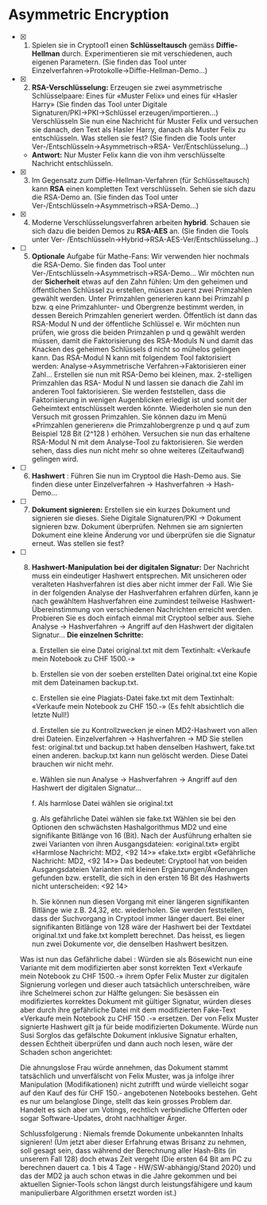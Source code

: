 # Asymmetric Encryption

- [x] 1. Spielen sie in Cryptool1 einen **Schlüsseltausch** gemäss **Diffie-Hellman** durch.
    Experimentieren sie mit verschiedenen, auch eigenen Parametern. (Sie finden das
    Tool unter Einzelverfahren→Protokolle→Diffie-Hellman-Demo...)

- [x] 2. **RSA-Verschlüsselung:**
    Erzeugen sie zwei asymmetrische Schlüsselpaare: Eines für
    «Muster Felix» und eines für «Hasler Harry» (Sie finden das Tool unter Digitale
    Signaturen/PKI→PKI→Schlüssel erzeugen/importieren...)
    Verschlüsseln Sie nun eine Nachricht für Muster Felix und versuchen sie danach, den
    Text als Hasler Harry, danach als Muster Felix zu entschlüsseln. Was stellen sie fest?
    (Sie finden die Tools unter Ver-/Entschlüsseln→Asymmetrisch→RSA-
    Ver/Entschlüsselung...)

  - **Antwort:** Nur Muster Felix kann die von ihm verschlüsselte Nachricht entschlüsseln.

- [x] 3. Im Gegensatz zum Diffie-Hellman-Verfahren (für Schlüsseltausch) kann **RSA** einen
    kompletten Text verschlüsseln. Sehen sie sich dazu die RSA-Demo an. (Sie finden
    das Tool unter Ver-/Entschlüsseln→Asymmetrisch→RSA-Demo...)

- [x] 4. Moderne Verschlüsselungsverfahren arbeiten **hybrid**. Schauen sie sich dazu die
    beiden Demos zu **RSA-AES** an. (Sie finden die Tools unter Ver-
    /Entschlüsseln→Hybrid→RSA-AES-Ver/Entschlüsselung...)

- [ ] 5. **Optionale** Aufgabe für Mathe-Fans: Wir verwenden hier nochmals die RSA-Demo.
    Sie finden das Tool unter Ver-/Entschlüsseln→Asymmetrisch→RSA-Demo...
    Wir möchten nun der **Sicherheit** etwas auf den Zahn fühlen:
    Um den geheimen und öffentlichen Schlüssel zu erstellen, müssen zuerst zwei
    Primzahlen gewählt werden. Unter Primzahlen generieren kann bei Primzahl p bzw. q
    eine Primzahlunter- und Obergrenze bestimmt werden, in dessen Bereich Primzahlen
    generiert werden. Öffentlich ist dann das RSA-Modul N und der öffentliche Schlüssel
    e. Wir möchten nun prüfen, wie gross die beiden Primzahlen p und q gewählt werden
    müssen, damit die Faktorisierung des RSA-Moduls N und damit das Knacken des
    geheimen Schlüssels d nicht so mühelos gelingen kann. Das RSA-Modul N kann mit
    folgendem Tool faktorisiert werden: Analyse→Asymmetrische
    Verfahren→Faktorisieren einer Zahl...
    Erstellen sie nun mit RSA-Demo bei kleinen, max. 2-stelligen Primzahlen das RSA-
    Modul N und lassen sie danach die Zahl im anderen Tool faktorisieren. Sie werden
    feststellen, dass die Faktorisierung in wenigen Augenblicken erledigt ist und somit der
    Geheimtext entschlüsselt werden könnte. Wiederholen sie nun den Versuch mit
    grossen Primzahlen. Sie können dazu im Menü «Primzahlen generieren» die
    Primzahlobergrenze p und q auf zum Beispiel 128 Bit (2^128 ) erhöhen. Versuchen sie
    nun das erhaltene RSA-Modul N mit dem Analyse-Tool zu faktorisieren. Sie werden
    sehen, dass dies nun nicht mehr so ohne weiteres (Zeitaufwand) gelingen wird.

- [ ] 6. **Hashwert** : Führen Sie nun im Cryptool die Hash-Demo aus. Sie finden diese unter
    Einzelverfahren → Hashverfahren → Hash-Demo...

- [ ] 7. **Dokument signieren:** Erstellen sie ein kurzes Dokument und signieren sie dieses.
    Siehe Digitale Signaturen/PKI → Dokument signieren bzw. Dokument überprüfen.
    Nehmen sie am signierten Dokument eine kleine Änderung vor und überprüfen sie
    die Signatur erneut. Was stellen sie fest?

- [ ] 8. **Hashwert-Manipulation bei der digitalen Signatur:** Der Nachricht muss ein
    eindeutiger Hashwert entsprechen. Mit unsicheren oder veralteten Hashverfahren ist
    dies aber nicht immer der Fall. Wie Sie in der folgenden Analyse der Hashverfahren
    erfahren dürfen, kann je nach gewähltem Hashverfahren eine zumindest teilweise
    Hashwert-Übereinstimmung von verschiedenen Nachrichten erreicht werden.
    Probieren Sie es doch einfach einmal mit Cryptool selber aus. Siehe Analyse →
    Hashverfahren → Angriff auf den Hashwert der digitalen Signatur...
    **Die einzelnen Schritte:**

        a. Erstellen sie eine Datei original.txt mit dem Textinhalt: «Verkaufe mein
        Notebook zu CHF 1500.-»

        b. Erstellen sie von der soeben erstellten Datei original.txt eine Kopie mit dem
        Dateinamen backup.txt.

        c. Erstellen sie eine Plagiats-Datei fake.txt mit dem Textinhalt: «Verkaufe mein
        Notebook zu CHF 150.-» (Es fehlt absichtlich die letzte Null!)

        d. Erstellen sie zu Kontrollzwecken je einen MD2-Hashwert von allen drei
        Dateien.
        Einzelverfahren → Hashverfahren → MD
        Sie stellen fest: original.txt und backup.txt haben denselben Hashwert, fake.txt
        einen anderen.
        backup.txt kann nun gelöscht werden. Diese Datei brauchen wir nicht mehr.

        e. Wählen sie nun Analyse → Hashverfahren → Angriff auf den Hashwert der
        digitalen Signatur...

        f. Als harmlose Datei wählen sie original.txt

        g. Als gefährliche Datei wählen sie fake.txt
        Wählen sie bei den Optionen den schwächsten Hashalgorithmus MD2 und
        eine signifikante Bitlänge von 16 (Bit).
        Nach der Ausführung erhalten sie zwei Varianten von ihren Ausgangsdateien:
        «original.txt» ergibt «Harmlose Nachricht: MD2, <92 14>»
        «fake.txt» ergibt «Gefährliche Nachricht: MD2, <92 14>»
        Das bedeutet: Cryptool hat von beiden Ausgangsdateien Varianten mit kleinen
        Ergänzungen/Änderungen gefunden bzw. erstellt, die sich in den ersten 16 Bit
        des Hashwerts nicht unterscheiden: <92 14>

        h. Sie können nun diesen Vorgang mit einer längeren signifikanten Bitlänge wie
        z.B. 24,32, etc. wiederholen.
        Sie werden feststellen, dass der Suchvorgang in Cryptool immer länger
        dauert. Bei einer signifikanten Bitlänge von 128 wäre der Hashwert bei der
        Textdatei original.txt und fake.txt komplett berechnet. Das heisst, es liegen
        nun zwei Dokumente vor, die denselben Hashwert besitzen.

    Was ist nun das Gefährliche dabei :
    Würden sie als Bösewicht nun eine Variante mit dem modifizierten aber sonst
    korrekten Text «Verkaufe mein Notebook zu CHF 1500.-» ihrem Opfer Felix Muster
    zur digitalen Signierung vorlegen und dieser auch tatsächlich unterschreiben, wäre
    ihre Schelmerei schon zur Hälfte gelungen: Sie besässen ein modifiziertes korrektes
    Dokument mit gültiger Signatur, würden dieses aber durch ihre gefährliche Datei mit
    dem modifizierten Fake-Text «Verkaufe mein Notebook zu CHF 150 .-» ersetzen. Der
    von Felix Muster signierte Hashwert gilt ja für beide modifizierten Dokumente. Würde
    nun Susi Sorglos das gefälschte Dokument inklusive Signatur erhalten, dessen
    Echtheit überprüfen und dann auch noch lesen, wäre der Schaden schon angerichtet:

    Die ahnungslose Frau würde annehmen, das Dokument stammt tatsächlich und
    unverfälscht von Felix Muster, was ja infolge ihrer Manipulation (Modifikationen) nicht
    zutrifft und würde vielleicht sogar auf den Kauf des für CHF 150.- angebotenen
    Notebooks bestehen.
    Geht es nur um belanglose Dinge, stellt das kein grosses Problem dar. Handelt es
    sich aber um Votings, rechtlich verbindliche Offerten oder sogar Software-Updates,
    droht nachhaltiger Ärger.

    Schlussfolgerung :
    Niemals fremde Dokumente unbekannten Inhalts signieren!
    (Um jetzt aber dieser Erfahrung etwas Brisanz zu nehmen, soll gesagt sein, dass während der
    Berechnung aller Hash-Bits (in unserem Fall 128) doch etwas Zeit vergeht (Die ersten 64 Bit am PC zu
    berechnen dauert ca. 1 bis 4 Tage - HW/SW-abhängig/Stand 2020) und das der MD2 ja auch schon
    etwas in die Jahre gekommen und bei aktuellen Signier-Tools schon längst durch leistungsfähigere und
    kaum manipulierbare Algorithmen ersetzt worden ist.)
